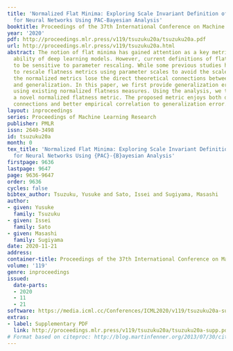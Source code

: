```yaml
---
title: 'Normalized Flat Minima: Exploring Scale Invariant Definition of Flat Minima
  for Neural Networks Using PAC-Bayesian Analysis'
booktitle: Proceedings of the 37th International Conference on Machine Learning
year: '2020'
pdf: http://proceedings.mlr.press/v119/tsuzuku20a/tsuzuku20a.pdf
url: http://proceedings.mlr.press/v119/tsuzuku20a.html
abstract: The notion of flat minima has gained attention as a key metric of the generalization
  ability of deep learning models. However, current definitions of flatness are known
  to be sensitive to parameter rescaling. While some previous studies have proposed
  to rescale flatness metrics using parameter scales to avoid the scale dependence,
  the normalized metrics lose the direct theoretical connections between flat minima
  and generalization. In this paper, we first provide generalization error bounds
  using existing normalized flatness measures. Using the analysis, we then propose
  a novel normalized flatness metric. The proposed metric enjoys both direct theoretical
  connections and better empirical correlation to generalization error.
layout: inproceedings
series: Proceedings of Machine Learning Research
publisher: PMLR
issn: 2640-3498
id: tsuzuku20a
month: 0
tex_title: 'Normalized Flat Minima: Exploring Scale Invariant Definition of Flat Minima
  for Neural Networks Using {PAC}-{B}ayesian Analysis'
firstpage: 9636
lastpage: 9647
page: 9636-9647
order: 9636
cycles: false
bibtex_author: Tsuzuku, Yusuke and Sato, Issei and Sugiyama, Masashi
author:
- given: Yusuke
  family: Tsuzuku
- given: Issei
  family: Sato
- given: Masashi
  family: Sugiyama
date: 2020-11-21
address: 
container-title: Proceedings of the 37th International Conference on Machine Learning
volume: '119'
genre: inproceedings
issued:
  date-parts:
  - 2020
  - 11
  - 21
software: https://media.icml.cc/Conferences/ICML2020/v119/tsuzuku20a-supp.zip
extras:
- label: Supplementary PDF
  link: http://proceedings.mlr.press/v119/tsuzuku20a/tsuzuku20a-supp.pdf
# Format based on citeproc: http://blog.martinfenner.org/2013/07/30/citeproc-yaml-for-bibliographies/
---
```

